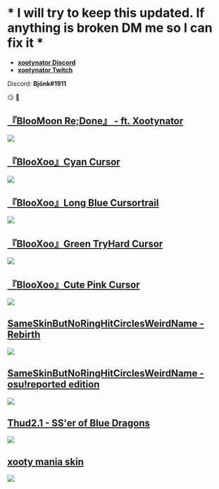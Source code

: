 # * I will try to keep this updated. If anything is broken DM me so I can fix it *
* [**xootynator Discord**](https://discord.gg/CardboardBox)
* [**xootynator Twitch**](https://www.twitch.tv/xootynator)

Discord: **Bjönk#1911**

:smirk: :nail_care: 

## [『BlooMoon Re;Done』 - ft. Xootynator ](https://bit.ly/3sw7qzW)
![](https://i.imgur.com/BU931jS.png)

## [『BlooXoo』Cyan Cursor](https://dain.cafe/xoo/-_BlooXoo_-.osk)
![](https://i.imgur.com/kxzPWYx.png)

## [『BlooXoo』Long Blue Cursortrail](https://drive.google.com/file/d/1NyeyrayKGCWsvR08XpUgUddpSMFHBjsv/view?usp=sharing)
![](https://i.imgur.com/ktaEFla.png)

## [『BlooXoo』Green TryHard Cursor](https://drive.google.com/file/d/198VmN125CrVYB2khedz29yv-cK2HTOXz/view?usp=sharing)
![](https://i.imgur.com/BKo0PZu.png)

## [『BlooXoo』Cute Pink Cursor](https://drive.google.com/file/d/1vHD8zTAuY5PnPyhjqlGEInKUKLhyb8Te/view?usp=sharing)
![](https://i.imgur.com/2UD1Ctm.png)

## [SameSkinButNoRingHitCirclesWeirdName - Rebirth](https://drive.google.com/file/d/1PzgE4WmxVcXOv7hQPrQzfzGmkWkAft3v/view?usp=sharing)
![](https://i.imgur.com/2fUiMGC.jpg)

## [SameSkinButNoRingHitCirclesWeirdName - osu!reported edition](https://drive.google.com/file/d/1ukkyvufm0jZ2btDXA_6xqNxnSav_grbP/view?usp=sharing)
![](https://i.imgur.com/FfCU44B.jpg)

## [Thud2.1 - SS'er of Blue Dragons](https://drive.google.com/file/d/19oyDex0XSOfvBk7_tX7HdEXjtE4ZWlam/view?usp=sharing)
![](https://i.imgur.com/Olk0VBd.jpg)
 
## [xooty mania skin](https://mega.nz/file/dOZxlQgA#9hU7wLeu_UMKgQXUF9wMXXTaJmznYPk25lGta-7061U)
![](https://i.imgur.com/02Kkbzg.png)

